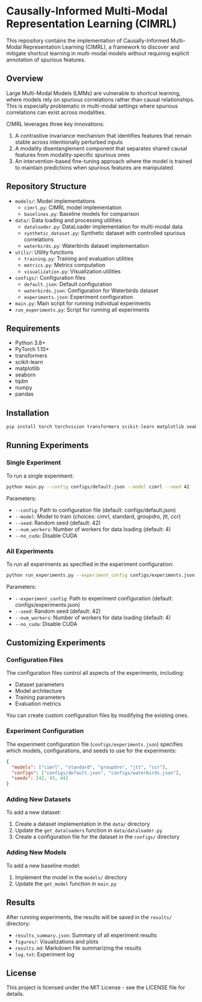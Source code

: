 # Causally-Informed Multi-Modal Representation Learning (CIMRL)

This repository contains the implementation of Causally-Informed Multi-Modal Representation Learning (CIMRL), a framework to discover and mitigate shortcut learning in multi-modal models without requiring explicit annotation of spurious features.

## Overview

Large Multi-Modal Models (LMMs) are vulnerable to shortcut learning, where models rely on spurious correlations rather than causal relationships. This is especially problematic in multi-modal settings where spurious correlations can exist across modalities.

CIMRL leverages three key innovations:
1. A contrastive invariance mechanism that identifies features that remain stable across intentionally perturbed inputs
2. A modality disentanglement component that separates shared causal features from modality-specific spurious ones
3. An intervention-based fine-tuning approach where the model is trained to maintain predictions when spurious features are manipulated

## Repository Structure

- `models/`: Model implementations
  - `cimrl.py`: CIMRL model implementation
  - `baselines.py`: Baseline models for comparison
- `data/`: Data loading and processing utilities
  - `dataloader.py`: DataLoader implementation for multi-modal data
  - `synthetic_dataset.py`: Synthetic dataset with controlled spurious correlations
  - `waterbirds.py`: Waterbirds dataset implementation
- `utils/`: Utility functions
  - `training.py`: Training and evaluation utilities
  - `metrics.py`: Metrics computation
  - `visualization.py`: Visualization utilities
- `configs/`: Configuration files
  - `default.json`: Default configuration
  - `waterbirds.json`: Configuration for Waterbirds dataset
  - `experiments.json`: Experiment configuration
- `main.py`: Main script for running individual experiments
- `run_experiments.py`: Script for running all experiments

## Requirements

- Python 3.8+
- PyTorch 1.10+
- transformers
- scikit-learn
- matplotlib
- seaborn
- tqdm
- numpy
- pandas

## Installation

```bash
pip install torch torchvision transformers scikit-learn matplotlib seaborn tqdm numpy pandas
```

## Running Experiments

### Single Experiment

To run a single experiment:

```bash
python main.py --config configs/default.json --model cimrl --seed 42
```

Parameters:
- `--config`: Path to configuration file (default: configs/default.json)
- `--model`: Model to train (choices: cimrl, standard, groupdro, jtt, ccr)
- `--seed`: Random seed (default: 42)
- `--num_workers`: Number of workers for data loading (default: 4)
- `--no_cuda`: Disable CUDA

### All Experiments

To run all experiments as specified in the experiment configuration:

```bash
python run_experiments.py --experiment_config configs/experiments.json --seed 42
```

Parameters:
- `--experiment_config`: Path to experiment configuration (default: configs/experiments.json)
- `--seed`: Random seed (default: 42)
- `--num_workers`: Number of workers for data loading (default: 4)
- `--no_cuda`: Disable CUDA

## Customizing Experiments

### Configuration Files

The configuration files control all aspects of the experiments, including:
- Dataset parameters
- Model architecture
- Training parameters
- Evaluation metrics

You can create custom configuration files by modifying the existing ones.

### Experiment Configuration

The experiment configuration file (`configs/experiments.json`) specifies which models, configurations, and seeds to use for the experiments:

```json
{
  "models": ["cimrl", "standard", "groupdro", "jtt", "ccr"],
  "configs": ["configs/default.json", "configs/waterbirds.json"],
  "seeds": [42, 43, 44]
}
```

### Adding New Datasets

To add a new dataset:
1. Create a dataset implementation in the `data/` directory
2. Update the `get_dataloaders` function in `data/dataloader.py`
3. Create a configuration file for the dataset in the `configs/` directory

### Adding New Models

To add a new baseline model:
1. Implement the model in the `models/` directory
2. Update the `get_model` function in `main.py`

## Results

After running experiments, the results will be saved in the `results/` directory:
- `results_summary.json`: Summary of all experiment results
- `figures/`: Visualizations and plots
- `results.md`: Markdown file summarizing the results
- `log.txt`: Experiment log

## License

This project is licensed under the MIT License - see the LICENSE file for details.